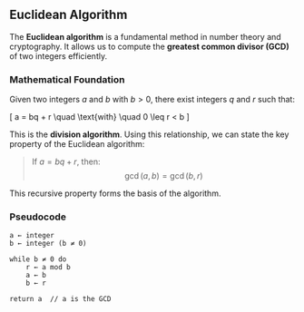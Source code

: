 ## Euclidean Algorithm

The **Euclidean algorithm** is a fundamental method in number theory and cryptography. It allows us to compute the **greatest common divisor (GCD)** of two integers efficiently.

### Mathematical Foundation

Given two integers $a$ and $b$ with $b > 0$, there exist integers $q$ and $r$ such that:

\[
a = bq + r \quad \text{with} \quad 0 \leq r < b
\]

This is the **division algorithm**. Using this relationship, we can state the key property of the Euclidean algorithm:

> If $a = bq + r$, then:
> $$\gcd(a, b) = \gcd(b, r) $$

This recursive property forms the basis of the algorithm.

### Pseudocode

```pseudo
a ← integer
b ← integer (b ≠ 0)

while b ≠ 0 do
    r ← a mod b
    a ← b
    b ← r

return a  // a is the GCD
```
